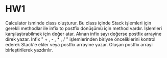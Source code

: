 # HW1
Calculator isminde class oluşturur. Bu class içinde Stack işlemleri için gerekli methodlar ile infix to postfix dönüşümü için 
method vardır. İşlemleri karşılaştırabilmek için değer atar. Alınan infix sayı değerse postfix arrayine direk yazar.
Infix " + , - , * , / " işlemlerinden biriyse önceliklerini kontrol ederek Stack'e ekler veya postfix arrayine yazar. Oluşan
postfix arrayi birleştirilerek yazdırılır.
